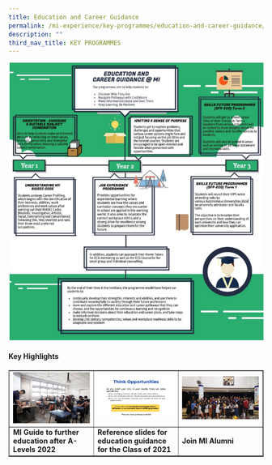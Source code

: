 ```yaml
---
title: Education and Career Guidance
permalink: /mi-experience/key-programmes/education-and-career-guidance/
description: ""
third_nav_title: KEY PROGRAMMES
---
```


<img src="/images/ecg.png">
<h4><strong>Key Highlights</strong></h4>
<table style="border-collapse: collapse; width: 100%;" border="1">
<tbody>
<tr>
<td style="width: 33.3333%;"><a href="/files/MI_Guide_to_further_education_after_A-Levels_2022.pdf"><img src="/images/ecg1.jpg"></a></td>
<td style="width: 33.3333%;"><a href="/files/A-Level_Results_Release_for_Students.pdf"><img src="/images/ecg2.jpg"></a></td>
<td style="width: 33.3333%;"><a href="https://docs.google.com/forms/d/e/1FAIpQLSfYRN6XF_yIoLLtAao28tpqp3u-qJc1ONyx_ObIorcEOqFCeg/viewform"><img src="/images/ecg3.png"></a></td>
</tr>
<tr>
<td style="width: 33.3333%;"><strong>MI Guide to further education after A-Levels 2022</strong></td>
<td style="width: 33.3333%;"><strong>Reference slides for education guidance for the Class of 2021</strong></td>
<td style="width: 33.3333%;"><strong>Join MI Alumni</strong></td>
</tr>
</tbody>
</table>